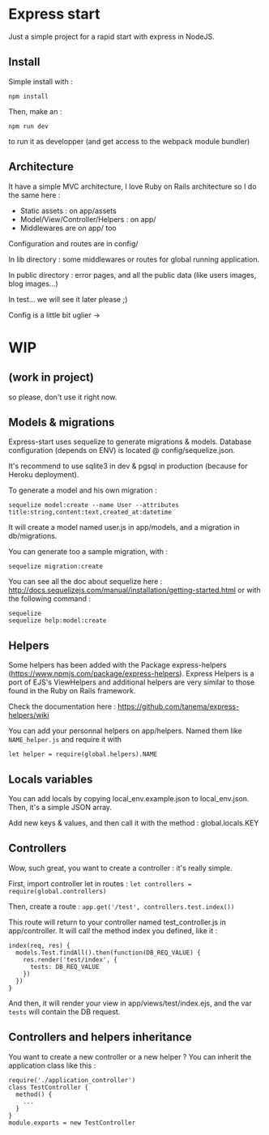 # Express start

Just a simple project for a rapid start with express in NodeJS.

## Install

Simple install with :
```
npm install
```

Then, make an :
```
npm run dev
```
to run it as developper (and get access to the webpack module bundler)

## Architecture
It have a simple MVC architecture, I love Ruby on Rails architecture so I do the same here :
- Static assets : on app/assets
- Model/View/Controller/Helpers : on app/
- Middlewares are on app/ too

Configuration and routes are in config/

In lib directory : some middlewares or routes for global running application.

In public directory : error pages, and all the public data (like users images, blog images...)

In test... we will see it later please ;)

Config is a little bit uglier ->
# WIP
## (work in project)
so please, don't use it right now.

## Models & migrations
Express-start uses sequelize to generate migrations & models.
Database configuration (depends on ENV) is located @ config/sequelize.json.

It's recommend to use sqlite3 in dev & pgsql in production (because for Heroku deployment).

To generate a model and his own migration :
```
sequelize model:create --name User --attributes title:string,content:text,created_at:datetime
```
It will create a model named user.js in app/models, and a migration in db/migrations.

You can generate too a sample migration, with :
```
sequelize migration:create
```

You can see all the doc about sequelize here : http://docs.sequelizejs.com/manual/installation/getting-started.html or with the following command :
```
sequelize
sequelize help:model:create
```

## Helpers
Some helpers has been added with the Package express-helpers (https://www.npmjs.com/package/express-helpers).
Express Helpers is a port of EJS's ViewHelpers and additional helpers are very similar to those found in the Ruby on Rails framework.

Check the documentation here : https://github.com/tanema/express-helpers/wiki

You can add your personnal helpers on app/helpers. Named them like ```NAME_helper.js``` and require it with
```
let helper = require(global.helpers).NAME
```

## Locals variables
You can add locals by copying local_env.example.json to local_env.json.
Then, it's a simple JSON array.

Add new keys & values, and then call it with the method : global.locals.KEY

## Controllers
Wow, such great, you want to create a controller : it's really simple.

First, import controller let in routes :
```let controllers = require(global.controllers)```

Then, create a route :
```app.get('/test', controllers.test.index())```

This route will return to your controller named test_controller.js in app/controller.
It will call the method index you defined, like it :

```
index(req, res) {
  models.Test.findAll().then(function(DB_REQ_VALUE) {
    res.render('test/index', {
      tests: DB_REQ_VALUE
    })
  })
}
```

And then, it will render your view in app/views/test/index.ejs, and the var ```tests``` will contain the DB request.

## Controllers and helpers inheritance

You want to create a new controller or a new helper ? You can inherit the application class like this :
```
require('./application_controller')
class TestController {
  method() {
    ...
  }
}
module.exports = new TestController
```

